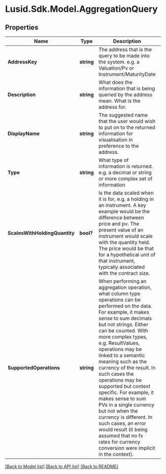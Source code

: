 
# Lusid.Sdk.Model.AggregationQuery

## Properties

Name | Type | Description | Notes
------------ | ------------- | ------------- | -------------
**AddressKey** | **string** | The address that is the query to be made into the system. e.g. a Valuation/Pv or Instrument/MaturityDate | 
**Description** | **string** | What does the information that is being queried by the address mean. What is the address for. | 
**DisplayName** | **string** | The suggested name that the user would wish to put on to the returned information for visualisation in preference to the address. | 
**Type** | **string** | What type of information is returned. e.g. a decimal or string or more complex set of information | 
**ScalesWithHoldingQuantity** | **bool?** | Is the data scaled when it is for, e.g. a holding in an instrument. A key example would be the difference between price and pv. The present value  of an instrument would scale with the quantity held. The price would be that for a hypothetical unit of that instrument, typically associated with the  contract size. | 
**SupportedOperations** | **string** | When performing an aggregation operation, what column type operations can be performed on the data. For example, it makes sense to sum decimals but  not strings. Either can be counted. With more complex types, e.g. ResultValues, operations may be linked to a semantic meaning such as the currency  of the result. In such cases the operations may be supported but context specific. For example, it makes sense to sum PVs in a single currency but not  when the currency is different. In such cases, an error would result (it being assumed that no fx rates for currency conversion were implicit in the context). | 

[[Back to Model list]](../README.md#documentation-for-models)
[[Back to API list]](../README.md#documentation-for-api-endpoints)
[[Back to README]](../README.md)

